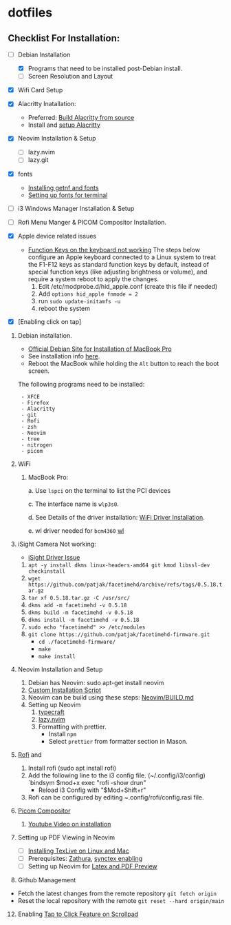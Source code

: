 # dotfiles
## Checklist For Installation:
- [ ] Debian Installation
    - [x] Programs that need to be installed post-Debian install.
    - [ ] Screen Resolution and Layout

- [x] Wifi Card Setup
- [x] Alacritty Inatallation:
    - Preferred: [Build Alacritty from source](https://github.com/alacritty/alacritty/blob/master/INSTALL.md)
    - Install and [setup Alacritty](https://www.behova.net/fonts-in-alacritty/)
- [x] Neovim Installation & Setup
    - [ ] lazy.nvim
    - [ ] lazy.git
- [x] fonts
    - [Installing getnf and fonts](https://linuxtldr.com/install-fonts-on-linux/)
    - [Setting up fonts for terminal](https://www.guyrutenberg.com/2020/01/29/install-jetbrains-mono-in-debian-ubuntu/)
- [ ] i3 Windows Manager Installation & Setup
- [ ] Rofi Menu Manger & PICOM Compositor Installation.
- [x] Apple device related issues
    - [Function Keys on the keyboard not working](https://askubuntu.com/questions/1230890/i-set-sys-module-hid-apple-parameters-fnmode-to-2-and-it-gets-overwritten-to-1)
      The steps below configure an Apple keyboard connected to a Linux system 
      to treat the F1-F12 keys as standard function keys by default, instead 
      of special function keys (like adjusting brightness or volume), and 
      require a system reboot to apply the changes.
      1. Edit /etc/modprobe.d/hid_apple.conf (create this file if needed)
      2. Add `options hid_apple fnmode = 2`
      3. run `sudo update-initamfs -u`
      4. reboot the system

- [x] [Enabling click on tap]

1. Debian installation.
    - [Official Debian Site for Installation of MacBook Pro](https://wiki.debian.org/MacBookPro)
    - See installation info [here](https://www.mail-archive.com/debian-user@lists.debian.org/msg773640.html).
    - Reboot the MacBook while holding the `Alt` button to reach the boot screen.
      
    The following programs need to be installed:
   
        - XFCE
        - Firefox
        - Alacritty
        - git
        - Rofi
        - zsh
        - Neovim
        - tree
        - nitrogen
        - picom
   
3. WiFi
    1. MacBook Pro:

        a. Use `lspci` on the terminal to list the PCI devices

        c. The interface name is `wlp3s0`.

       d. See Details of the driver installation: [WiFi Driver Installation](https://unix.stackexchange.com/questions/175810/how-to-install-broadcom-bcm4360-on-debian-on-macbook-pro).
       
       e. wl driver needed for `bcm4360` [wl](https://wiki.debian.org/wl)

4. iSight Camera Not working:
    - [iSight Driver Issue](https://forums.linuxmint.com/viewtopic.php?t=395286)
    1.  `apt -y install dkms linux-headers-amd64 git kmod libssl-dev checkinstall`
    2. `wget https://github.com/patjak/facetimehd/archive/refs/tags/0.5.18.tar.gz`
    3. `tar xf 0.5.18.tar.gz -C /usr/src/`
    4. `dkms add -m facetimehd -v 0.5.18`
    5. `dkms build -m facetimehd -v 0.5.18`
    6. `dkms install -m facetimehd -v 0.5.18`
    7. `sudo echo "facetimehd" >> /etc/modules`
    8. `git clone https://github.com/patjak/facetimehd-firmware.git`
        - `cd ./facetimehd-firmware/`
        - `make`
        - `make install`
        
5. Neovim Installation and Setup
   1. Debian has Neovim: sudo apt-get install neovim
   2. [Custom Installation Script](neovim/install_neovim.sh)
   3. Neovim can be build using these steps: [Neovim/BUILD.md](https://github.com/neovim/neovim/blob/master/BUILD.md)
   4. Setting up Neovim
        1. [typecraft](https://www.youtube.com/@typecraft_dev)
        2. [lazy.nvim](https://github.com/folke/lazy.nvim)
        3. Formatting with prettier.
            - Install `npm`
            - Select `prettier` from formatter section in Mason.

6. [Rofi](https://gist.github.com/panicwithme/60d371ed85378154bf990fd1092a72c1) and 
    1. Install rofi (sudo apt install rofi)
    2. Add the following line to the i3 config file. (~/.config/i3/config)
       `bindsym $mod+x exec "rofi -show drun" 
       - Reload i3 Config with "$Mod+Shift+r"
    3. Rofi can be configured by editing ~.config/rofi/config.rasi file.

7. [Picom Compositor](https://github.com/yshui/picom)
     1. [Youtube Video on installation](https://www.youtube.com/watch?v=t6Klg7CvUxA)

9. Setting up PDF Viewing in Neovim
    - [ ] [Installing TexLive on Linux and Mac](https://www.tug.org/texlive/quickinstall.html)
    - [ ] Prerequisites: [Zathura](https://packages.debian.org/bookworm/zathura), [synctex enabling](https://www.ejmastnak.com/tutorials/vim-latex/pdf-reader/#ensure-zathura-synctex)
    - [ ] Setting up Neovim for [Latex and PDF Preview](https://www.ejmastnak.com/tutorials/vim-latex/intro/)
10. Github Management
   - Fetch the latest changes from the remote repository
     `git fetch origin`
   - Reset the local repository with the remote
     `git reset --hard origin/main`

    
12. Enabling [Tap to Click Feature on Scrollpad](https://cravencode.com/post/essentials/enable-tap-to-click-in-i3wm/)

         
